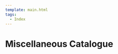 ```yaml
---
template: main.html
tags:
  - Index
---
```


# Miscellaneous Catalogue

<!-- material/tags { scope: true } -->